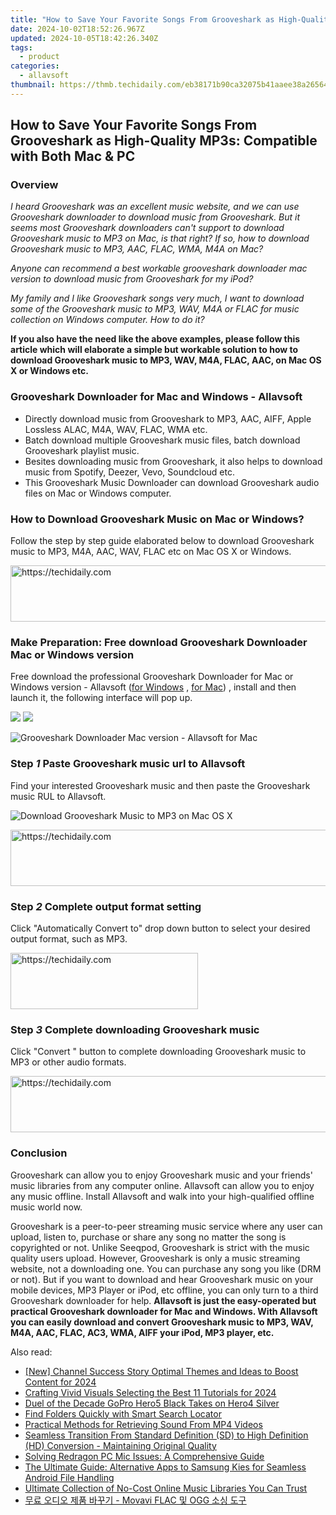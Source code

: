 ```yaml
---
title: "How to Save Your Favorite Songs From Grooveshark as High-Quality MP3s: Compatible with Both Mac & PC"
date: 2024-10-02T18:52:26.967Z
updated: 2024-10-05T18:42:26.340Z
tags:
  - product
categories:
  - allavsoft
thumbnail: https://thmb.techidaily.com/eb38171b90ca32075b41aaee38a26564bdab0e720e595c798abbf52d66cb7d09.jpg
---
```


## How to Save Your Favorite Songs From Grooveshark as High-Quality MP3s: Compatible with Both Mac & PC

### Overview

_I heard Grooveshark was an excellent music website, and we can use Grooveshark downloader to download music from Grooveshark. But it seems most Grooveshark downloaders can't support to download Grooveshark music to MP3 on Mac, is that right? If so, how to download Grooveshark music to MP3, AAC, FLAC, WMA, M4A on Mac?_

_Anyone can recommend a best workable grooveshark downloader mac version to download music from Grooveshark for my iPod?_

_My family and I like Grooveshark songs very much, I want to download some of the Grooveshark music to MP3, WAV, M4A or FLAC for music collection on Windows computer. How to do it?_

**If you also have the need like the above examples, please follow this article which will elaborate a simple but workable solution to how to download Grooveshark music to MP3, WAV, M4A, FLAC, AAC, on Mac OS X or Windows etc.**

### Grooveshark Downloader for Mac and Windows - Allavsoft

* Directly download music from Grooveshark to MP3, AAC, AIFF, Apple Lossless ALAC, M4A, WAV, FLAC, WMA etc.
* Batch download multiple Grooveshark music files, batch download Grooveshark playlist music.
* Besites downloading music from Grooveshark, it also helps to download music from Spotify, Deezer, Vevo, Soundcloud etc.
* This Grooveshark Music Downloader can download Grooveshark audio files on Mac or Windows computer.

### How to Download Grooveshark Music on Mac or Windows?

Follow the step by step guide elaborated below to download Grooveshark music to MP3, M4A, AAC, WAV, FLAC etc on Mac OS X or Windows.

<!-- affiliate ads begin -->
<a href="https://unicoeye.pxf.io/c/5597632/2134249/18498" target="_top" id="2134249">
  <img src="//a.impactradius-go.com/display-ad/18498-2134249" border="0" alt="https://techidaily.com" width="728" height="90"/>
</a>
<img height="0" width="0" src="https://unicoeye.pxf.io/i/5597632/2134249/18498" style="position:absolute;visibility:hidden;" border="0" />
<!-- affiliate ads end -->

### Make Preparation: Free download Grooveshark Downloader Mac or Windows version

Free download the professional Grooveshark Downloader for Mac or Windows version - Allavsoft ([for Windows](https://tools.techidaily.com/allavsoft/products/) , [for Mac](https://tools.techidaily.com/allavsoft/products/)) , install and then launch it, the following interface will pop up.

[![](https://www.allavsoft.com/how-to/../images/how-to/free-download-win.jpg)](https://tools.techidaily.com/allavsoft/products/) [![](https://www.allavsoft.com/how-to/../images/how-to/free-download-mac.jpg)](https://tools.techidaily.com/allavsoft/products/)

![Grooveshark Downloader Mac version - Allavsoft for Mac](https://www.allavsoft.com/how-to/../images/allavsoft-mac/screen-shot-600.jpg)

### Step _1_ Paste Grooveshark music url to Allavsoft

Find your interested Grooveshark music and then paste the Grooveshark music RUL to Allavsoft.

![Download Grooveshark Music to MP3 on Mac OS X](https://www.allavsoft.com/how-to/../images/how-to/grooveshark-downloader-mac/download-grooveshark-music-on-mac.jpg)

<!-- affiliate ads begin -->
<a href="https://appsumo.8odi.net/c/5597632/2094419/7443" target="_top" id="2094419">
  <img src="//a.impactradius-go.com/display-ad/7443-2094419" border="0" alt="https://techidaily.com" width="728" height="90"/>
</a>
<img height="0" width="0" src="https://appsumo.8odi.net/i/5597632/2094419/7443" style="position:absolute;visibility:hidden;" border="0" />
<!-- affiliate ads end -->

### Step _2_ Complete output format setting

Click "Automatically Convert to" drop down button to select your desired output format, such as MP3.

<!-- affiliate ads begin -->
<a href="https://aligracehair.sjv.io/c/5597632/2036496/19272" target="_top" id="2036496">
  <img src="//a.impactradius-go.com/display-ad/19272-2036496" border="0" alt="https://techidaily.com" width="300" height="90"/>
</a>
<img height="0" width="0" src="https://aligracehair.sjv.io/i/5597632/2036496/19272" style="position:absolute;visibility:hidden;" border="0" />
<!-- affiliate ads end -->

### Step _3_ Complete downloading Grooveshark music

Click "Convert " button to complete downloading Grooveshark music to MP3 or other audio formats.

<!-- affiliate ads begin -->
<a href="https://appsumo.8odi.net/c/5597632/2105869/7443" target="_top" id="2105869">
  <img src="//a.impactradius-go.com/display-ad/7443-2105869" border="0" alt="https://techidaily.com" width="728" height="90"/>
</a>
<img height="0" width="0" src="https://appsumo.8odi.net/i/5597632/2105869/7443" style="position:absolute;visibility:hidden;" border="0" />
<!-- affiliate ads end -->

### Conclusion

Grooveshark can allow you to enjoy Grooveshark music and your friends' music libraries from any computer online. Allavsoft can allow you to enjoy any music offline. Install Allavsoft and walk into your high-qualified offline music world now.

Grooveshark is a peer-to-peer streaming music service where any user can upload, listen to, purchase or share any song no matter the song is copyrighted or not. Unlike Seeqpod, Grooveshark is strict with the music quality users upload. However, Grooveshark is only a music streaming website, not a downloading one. You can purchase any song you like (DRM or not). But if you want to download and hear Grooveshark music on your mobile devices, MP3 Player or iPod, etc offline, you can only turn to a third Grooveshark downloader for help. **Allavsoft is just the easy-operated but practical Grooveshark downloader for Mac and Windows. With Allavsoft you can easily download and convert Grooveshark music to MP3, WAV, M4A, AAC, FLAC, AC3, WMA, AIFF your iPod, MP3 player, etc.**

<ins class="adsbygoogle"
     style="display:block"
     data-ad-format="autorelaxed"
     data-ad-client="ca-pub-7571918770474297"
     data-ad-slot="1223367746"></ins>

<ins class="adsbygoogle"
     style="display:block"
     data-ad-client="ca-pub-7571918770474297"
     data-ad-slot="8358498916"
     data-ad-format="auto"
     data-full-width-responsive="true"></ins>

<span class="atpl-alsoreadstyle">Also read:</span>
<div><ul>
<li><a href="https://facebook-video-footage.techidaily.com/new-channel-success-story-optimal-themes-and-ideas-to-boost-content-for-2024/"><u>[New] Channel Success Story Optimal Themes and Ideas to Boost Content for 2024</u></a></li>
<li><a href="https://extra-information.techidaily.com/crafting-vivid-visuals-selecting-the-best-11-tutorials-for-2024/"><u>Crafting Vivid Visuals Selecting the Best 11 Tutorials for 2024</u></a></li>
<li><a href="https://extra-tips.techidaily.com/duel-of-the-decade-gopro-hero5-black-takes-on-hero4-silver/"><u>Duel of the Decade GoPro Hero5 Black Takes on Hero4 Silver</u></a></li>
<li><a href="https://fox-web3.techidaily.com/find-folders-quickly-with-smart-search-locator/"><u>Find Folders Quickly with Smart Search Locator</u></a></li>
<li><a href="https://fox-web3.techidaily.com/practical-methods-for-retrieving-sound-from-mp4-videos/"><u>Practical Methods for Retrieving Sound From MP4 Videos</u></a></li>
<li><a href="https://discover-great.techidaily.com/seamless-transition-from-standard-definition-sd-to-high-definition-hd-conversion-maintaining-original-quality/"><u>Seamless Transition From Standard Definition (SD) to High Definition (HD) Conversion - Maintaining Original Quality</u></a></li>
<li><a href="https://sound-issues.techidaily.com/solving-redragon-pc-mic-issues-a-comprehensive-guide/"><u>Solving Redragon PC Mic Issues: A Comprehensive Guide</u></a></li>
<li><a href="https://fox-web3.techidaily.com/the-ultimate-guide-alternative-apps-to-samsung-kies-for-seamless-android-file-handling/"><u>The Ultimate Guide: Alternative Apps to Samsung Kies for Seamless Android File Handling</u></a></li>
<li><a href="https://fox-web3.techidaily.com/ultimate-collection-of-no-cost-online-music-libraries-you-can-trust/"><u>Ultimate Collection of No-Cost Online Music Libraries You Can Trust</u></a></li>
<li><a href="https://some-knowledge.techidaily.com/movavi-flac-ogg/"><u>무료 오디오 제품 바꾸기 - Movavi FLAC 및 OGG 소싱 도구</u></a></li>
</ul></div>

